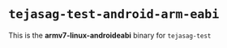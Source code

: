 # `tejasag-test-android-arm-eabi`

This is the **armv7-linux-androideabi** binary for `tejasag-test`
